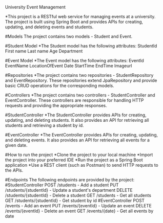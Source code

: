 University Event Management


*This project is a RESTful web service for managing events at a university. The project is built using Spring Boot and provides APIs for creating, updating, and deleting events and students.

#Models
The project contains two models - Student and Event.

#Student Model
*The Student model has the following attributes:
StudentId
First name
Last name
Age
Department

#Event Model
*The Event model has the following attributes:
EventId
EventName
LocationOfEvent
Date
StartTime
EndTime
Imageurl

#Repositories
*The project contains two repositories - StudentRepository and EventRepository. These repositories extend JpaRepository and provide basic CRUD operations for the corresponding models.

#Controllers
*The project contains two controllers - StudentController and EventController. These controllers are responsible for handling HTTP requests and providing the appropriate responses.

#StudentController
*The StudentController provides APIs for creating, updating, and deleting students. It also provides an API for retrieving all students and retrieving a student by id.

#EventController
*The EventController provides APIs for creating, updating, and deleting events. It also provides an API for retrieving all events for a given date.

#How to run the project
*Clone the project to your local machine
*Import the project into your preferred IDE
*Run the project as a Spring Boot application
*Use a REST client (such as Postman) to send HTTP requests to the APIs.

#Endpoints
The following endpoints are provided by the project:
#StudentController
POST /students - Add a student
PUT /students/{studentId} - Update a student's department
DELETE /students/{studentId} - Delete a student
GET /students - Get all students
GET /students/{studentId} - Get student by id
#EventController
POST /events - Add an event
PUT /events/{eventId} - Update an event
DELETE /events/{eventId} - Delete an event
GET /events/{date} - Get all events by date

